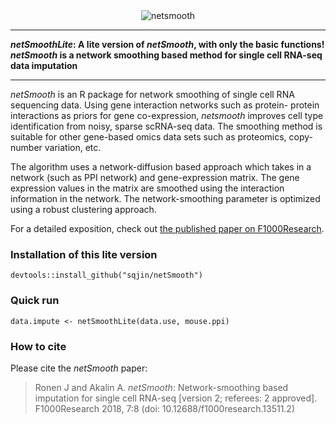 <div align="center", width= 70%>
	<img src="hex-netsmooth.png" alt="netsmooth"/>
</div>


---------

**_netSmoothLite_: A lite version of _netSmooth_, with only the basic functions! _netSmooth_ is a network smoothing based method for single cell RNA-seq data imputation** 

-----
_netSmooth_ is an R package for network smoothing of single cell RNA sequencing data. Using gene interaction networks such as protein-
protein interactions as priors for gene co-expression, _netsmooth_ improves cell type identification from noisy, sparse scRNA-seq data.
The smoothing method is suitable for other gene-based omics data sets such as proteomics, copy-number variation, etc.

The algorithm uses a network-diffusion based approach which takes in a network (such as PPI network) and gene-expression matrix. The gene 
expression values in the matrix are smoothed using the interaction information in the network. The network-smoothing parameter is 
optimized using a robust clustering approach.

For a detailed exposition, check out [the published paper on F1000Research](https://f1000research.com/articles/7-8/v2).

### Installation of this lite version

	devtools::install_github("sqjin/netSmooth")

### Quick run

	data.impute <- netSmoothLite(data.use, mouse.ppi)
	
	
### How to cite
Please cite the _netSmooth_ paper:

> Ronen J and Akalin A. _netSmooth_: Network-smoothing based imputation for single cell RNA-seq [version 2; referees: 2 approved]. F1000Research 2018, 7:8 (doi: 10.12688/f1000research.13511.2)


